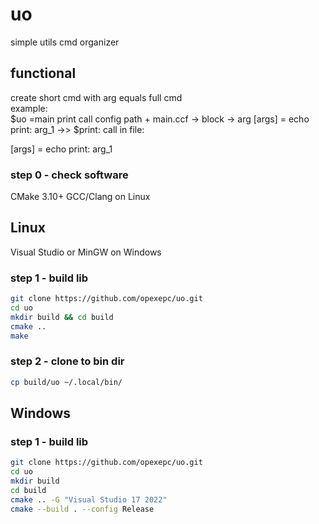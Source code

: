# uo
simple utils cmd organizer
## functional
create short cmd with arg equals full cmd  
example:  
$uo =main print call
config path + main.ccf -> block <print> -> arg [args] = echo print: arg_1 ->> $print: call
in file:  

<print>
[args] = echo print: arg_1
</print>  

### step 0 - check software
CMake 3.10+
GCC/Clang on Linux

## Linux

Visual Studio or MinGW on Windows
### step 1 - build lib
```bash
git clone https://github.com/opexepc/uo.git
cd uo
mkdir build && cd build
cmake ..
make
```

### step 2 - clone to bin dir
```bash
cp build/uo ~/.local/bin/
```

## Windows
### step 1 - build lib
```bash
git clone https://github.com/opexepc/uo.git
cd uo
mkdir build
cd build
cmake .. -G "Visual Studio 17 2022"
cmake --build . --config Release
```
